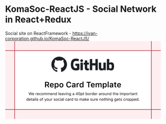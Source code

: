 # KomaSoc-ReactJS - Social Network in React+Redux
Social site on ReactFramework - https://ivan-corporation.github.io/KomaSoc-ReactJS/
<img src='https://github.com/Ivan-Corporation/KomaSoc-ReactJS/blob/main/git.png'>
